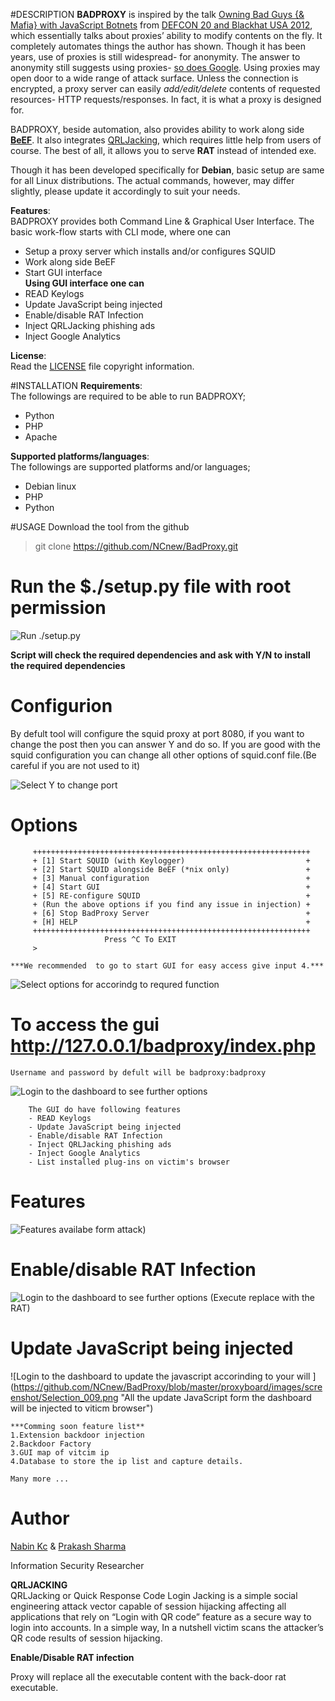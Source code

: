 #DESCRIPTION
**BADPROXY** is inspired by the talk [Owning Bad Guys {& Mafia} with JavaScript Botnets](https://media.blackhat.com/bh-us-12/Briefings/Alonso/BH_US_12_Alonso_Owning_Bad_Guys_WP.pdf) from [DEFCON 20 and Blackhat USA 2012](https://media.blackhat.com/bh-us-12/Briefings/Alonso/BH_US_12_Alonso_Owning_Bad_Guys_WP.pdf), which essentially talks about proxies’ ability to modify contents on the fly. It completely automates things the author has shown. Though it has been years, use of proxies is still widespread- for anonymity. The answer to anonymity still suggests using proxies- [so does Google](https://lmgify.com?q=how+to+become+anonymous). Using proxies may open door to a wide range of attack surface. Unless the connection is encrypted, a proxy server can easily *add/edit/delete* contents of requested resources- HTTP requests/responses. In fact, it is what a proxy is designed for.

BADPROXY, beside automation, also provides ability to work along side [**BeEF**](https://github.com/beefproject/beef). It also integrates [QRLJacking](https://www.owasp.org/index.php/Qrljacking), which requires little help from users of course. The best of all, it allows you to serve **RAT** instead of intended exe.

Though it has been developed specifically for **Debian**, basic setup are same for all Linux distributions. The actual commands, however, may differ slightly, please update it accordingly to suit your needs.  

**Features**:  
BADPROXY provides both Command Line & Graphical User Interface. The basic work-flow starts with CLI mode, where one can  
- Setup a proxy server which installs and/or configures SQUID  
- Work along side BeEF  
- Start GUI interface  
**Using GUI interface one can**  
- READ Keylogs  
- Update JavaScript being injected  
- Enable/disable RAT Infection  
- Inject QRLJacking phishing ads  
- Inject Google Analytics  


**License**:  
Read the [LICENSE](license) file copyright information.


#INSTALLATION
**Requirements**:  
The followings are required to be able to run BADPROXY;  
- Python  
- PHP  
- Apache  

**Supported platforms/languages**:  
The followings are supported platforms and/or languages;  
- Debian linux  
- PHP  
- Python  


#USAGE
Download the tool from the github
> git clone https://github.com/NCnew/BadProxy.git  

# Run the $./setup.py file with root permission  
![Run ./setup.py](https://github.com/NCnew/BadProxy/blob/master/proxyboard/images/screenshot/Selection_001.png "Install the tool with ./setup.py")

**Script will check the required dependencies and ask with Y/N to install the required dependencies**

# Configurion  
   By defult tool will configure the squid proxy at port 8080, if you want to change the post then you can answer Y and do so.
   If you are good with the squid configuration you can change all other options of squid.conf file.(Be careful if you are not used to it)

   ![Select Y to change port ](https://github.com/NCnew/BadProxy/blob/master/proxyboard/images/screenshot/Selection_002.png "Click Yes to configure the port number defult is 8080")


# Options
```
	 ++++++++++++++++++++++++++++++++++++++++++++++++++++++++++++++
	 + [1] Start SQUID (with Keylogger)                           +
	 + [2] Start SQUID alongside BeEF (*nix only)                 +
	 + [3] Manual configuration                                   +
	 + [4] Start GUI                                              +
	 + [5] RE-configure SQUID                                     +
	 + (Run the above options if you find any issue in injection) +
	 + [6] Stop BadProxy Server                                   +
	 + [H] HELP                                                   +
	 ++++++++++++++++++++++++++++++++++++++++++++++++++++++++++++++
                  	 Press ^C To EXIT  
	 >
```
	***We recommended  to go to start GUI for easy access give input 4.***

   ![Select options for accorindg to requred function ](https://github.com/NCnew/BadProxy/blob/master/proxyboard/images/screenshot/Selection_005.png "Click anyone one of the input for the options")


# To access the gui http://127.0.0.1/badproxy/index.php
    Username and password by defult will be badproxy:badproxy  
   ![Login to the dashboard to see further options ](https://github.com/NCnew/BadProxy/blob/master/proxyboard/images/screenshot/Selection_006.png "Login with username and pass badproxy:badproxy")


```
    The GUI do have following features
    - READ Keylogs  
    - Update JavaScript being injected  
    - Enable/disable RAT Infection  
    - Inject QRLJacking phishing ads  
    - Inject Google Analytics  
    - List installed plug-ins on victim's browser  
```

# Features
  ![Features availabe form attack) ](https://github.com/NCnew/BadProxy/blob/master/proxyboard/images/screenshot/Selection_007.png "Features avilabe for attack")


# Enable/disable RAT Infection
  ![Login to the dashboard to see further options (Execute replace with the RAT) ](https://github.com/NCnew/BadProxy/blob/master/proxyboard/images/screenshot/Selection_008.png "Replace all executable with RAT")


# Update JavaScript being injected  
  ![Login to the dashboard to update the javascript accorinding to your will ] (https://github.com/NCnew/BadProxy/blob/master/proxyboard/images/screenshot/Selection_009.png "All the update JavaScript form the dashboard will be injected to viticm browser")

```
***Comming soon feature list**
1.Extension backdoor injection
2.Backdoor Factory
3.GUI map of vitcim ip
4.Database to store the ip list and capture details.

Many more ...

```

# Author

[Nabin Kc](@CNew) &
[Prakash Sharma](@1lastBr3ath)

Information Security Researcher


**QRLJACKING**  
QRLJacking or Quick Response Code Login Jacking is a simple social engineering attack vector capable of session hijacking affecting all applications that rely on “Login with QR code” feature as a secure way to login into accounts. In a simple way, In a nutshell victim scans the attacker’s QR code results of session hijacking.

**Enable/Disable RAT infection**

Proxy will replace all the executable content with the back-door rat executable.
